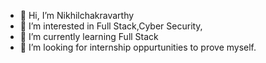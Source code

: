 - 👋 Hi, I’m Nikhilchakravarthy
- 👀 I’m interested in Full Stack,Cyber Security,
- 🌱 I’m currently learning Full Stack
- 💞️ I’m looking for internship oppurtunities to prove myself.
<!---
Nikhilchakravarthy1303/Nikhilchakravarthy1303 is a ✨ special ✨ repository because its `README.md` (this file) appears on your GitHub profile.
You can click the Preview link to take a look at your changes.
--->
